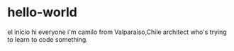 # hello-world
el inicio
hi everyone i'm camilo from Valparaíso,Chile architect who's trying to learn to code something.
